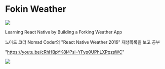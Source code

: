 # Fokin Weather
<img src="https://capsule-render.vercel.app/api?type=waving&color=7AA1E1&height=100&section=header" />

Learning React Native by Building a Forking Weather App

노마드 코더 Nomad Coder의 "React Native Weather 2019" 재생목록을 보고 공부

"https://youtu.be/cRhHBpYK8I4?si=YFyp0UPhLXPqzsWC"

<img src="https://capsule-render.vercel.app/api?type=waving&color=7AA1E1&height=100&section=footer" />
